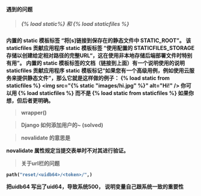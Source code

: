 <h4> 遇到的问题

><h5> {% load static%} 和 {% load staticfiles %}
> 
> 
内置的 static 模板标签 “将[s]链接到保存在的静态文件中 STATIC_ROOT”。
该 staticfiles 贡献应用程序 static 模板标签 “使用配置的 STATICFILES_STORAGE 存储以创建给定相对路径的完整URL“，这在使用非本地存储后端部署文件时特别有用”。
内置的 static 模板标签的文档（链接到上面）有一个说明使用的说明 staticfiles 贡献应用程序 static 模板标记“如果您有一个高级用例，例如使用云服务来提供静态文件”，那么它就是这样做的例子：
{% load static from staticfiles %}
<img src="{% static "images/hi.jpg" %}" alt="Hi!" />
你可以用 {% load staticfiles %} 而不是 {% load static from staticfiles %} 如果你想，但后者更明确。


>wrapper()

> Django 如何添加用户的~ **(solved)**

> novalidate 的意思是

novalidate 属性规定当提交表单时不对其进行验证。

> 关于url栏的问题


```python
path("reset/<uidb64>/<token>/",)
```
把uidb64 写出了uid64，导致系统500，
说明变量自己跟系统一致的重要性